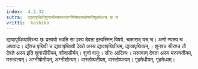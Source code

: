 ```yaml
---
index:  4.2.32
sutra:  द्यावापृथिवीशुनासीरमरुत्वदग्नीषोमवास्तोष्पतिगृहमेधाच् छ च
vritti:  kashika 
---
```


द्यावापृथिव्यादिब्भ्यः छः प्रत्ययो भवति सा ऽस्य देवता इत्यस्मिन् विषये, चकाराद् यच् च। अणो ण्यस्य च अपवादः। द्यौश्च पृथिवी च द्यावापृथिव्यौ देवते अस्य द्यावापृथिवीयम्, द्यावापृथिव्यम्,। शुनश्च सीरश्च तौ देवते अस्य इति शुनासीरीयम्, शौनासीर्यम्। शुनो वायुः। सीरः आदित्यः। मरुत्वान् देवता अस्य मरुत्वतीयम्, मरुत्वत्यम्। अग्नीषोमीयम्, अग्नीशोम्यम्। वास्तोष्पतीयम्, वास्तोष्पत्यम्। गृहमेधीयम्, गृहमेध्यम्।

